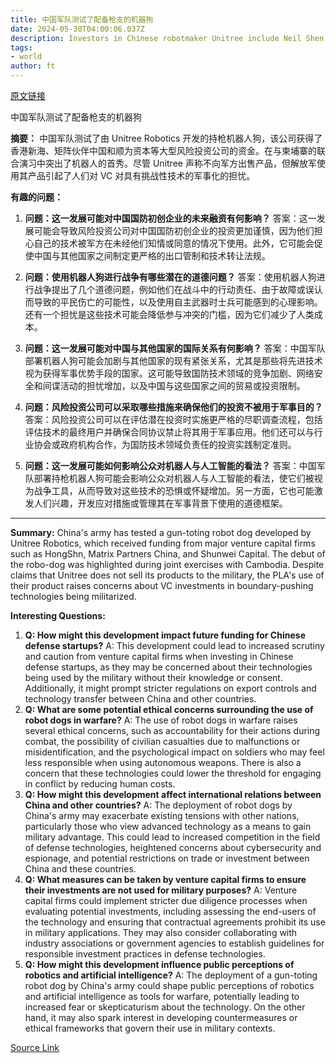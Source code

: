 ```yaml
---
title: 中国军队测试了配备枪支的机器狗
date: 2024-05-30T04:00:06.037Z
description: Investors in Chinese robotmaker Unitree include Neil Shen’s HongShan, Matrix Partners China and Shunwei Capital
tags: 
- world
author: ft
---
```


[原文链接](https://ft.com/content/3b2a2d35-49a2-4a75-be2c-2ded6b284966)

中国军队测试了配备枪支的机器狗

**摘要：**
中国军队测试了由 Unitree Robotics 开发的持枪机器人狗，该公司获得了香港新海、矩阵伙伴中国和顺为资本等大型风险投资公司的资金。在与柬埔寨的联合演习中突出了机器人的首秀。尽管 Unitree 声称不向军方出售产品，但解放军使用其产品引起了人们对 VC 对具有挑战性技术的军事化的担忧。

**有趣的问题：**

1. **问题：这一发展可能对中国国防初创企业的未来融资有何影响？**
   答案：这一发展可能会导致风险投资公司对中国国防初创企业的投资更加谨慎，因为他们担心自己的技术被军方在未经他们知情或同意的情况下使用。此外，它可能会促使中国与其他国家之间制定更严格的出口管制和技术转让法规。

2. **问题：使用机器人狗进行战争有哪些潜在的道德问题？**
   答案：使用机器人狗进行战争提出了几个道德问题，例如他们在战斗中的行动责任、由于故障或误认而导致的平民伤亡的可能性，以及使用自主武器时士兵可能感到的心理影响。还有一个担忧是这些技术可能会降低参与冲突的门槛，因为它们减少了人类成本。

3. **问题：这一发展可能对中国与其他国家的国际关系有何影响？**
   答案：中国军队部署机器人狗可能会加剧与其他国家的现有紧张关系，尤其是那些将先进技术视为获得军事优势手段的国家。这可能导致国防技术领域的竞争加剧、网络安全和间谍活动的担忧增加，以及中国与这些国家之间的贸易或投资限制。

4. **问题：风险投资公司可以采取哪些措施来确保他们的投资不被用于军事目的？**
   答案：风险投资公司可以在评估潜在投资时实施更严格的尽职调查流程，包括评估技术的最终用户并确保合同协议禁止将其用于军事应用。他们还可以与行业协会或政府机构合作，为国防技术领域负责任的投资实践制定准则。

5. **问题：这一发展可能如何影响公众对机器人与人工智能的看法？**
   答案：中国军队部署持枪机器人狗可能会影响公众对机器人与人工智能的看法，使它们被视为战争工具，从而导致对这些技术的恐惧或怀疑增加。另一方面，它也可能激发人们兴趣，开发应对措施或管理其在军事背景下使用的道德框架。

---

**Summary:**
China's army has tested a gun-toting robot dog developed by Unitree Robotics, which received funding from major venture capital firms such as HongShn, Matrix Partners China, and Shunwei Capital. The debut of the robo-dog was highlighted during joint exercises with Cambodia. Despite claims that Unitree does not sell its products to the military, the PLA's use of their product raises concerns about VC investments in boundary-pushing technologies being militarized.

**Interesting Questions:**
1. **Q: How might this development impact future funding for Chinese defense startups?**
   A: This development could lead to increased scrutiny and caution from venture capital firms when investing in Chinese defense startups, as they may be concerned about their technologies being used by the military without their knowledge or consent. Additionally, it might prompt stricter regulations on export controls and technology transfer between China and other countries.
2. **Q: What are some potential ethical concerns surrounding the use of robot dogs in warfare?**
   A: The use of robot dogs in warfare raises several ethical concerns, such as accountability for their actions during combat, the possibility of civilian casualties due to malfunctions or misidentification, and the psychological impact on soldiers who may feel less responsible when using autonomous weapons. There is also a concern that these technologies could lower the threshold for engaging in conflict by reducing human costs.
3. **Q: How might this development affect international relations between China and other countries?**
   A: The deployment of robot dogs by China's army may exacerbate existing tensions with other nations, particularly those who view advanced technology as a means to gain military advantage. This could lead to increased competition in the field of defense technologies, heightened concerns about cybersecurity and espionage, and potential restrictions on trade or investment between China and these countries.
4. **Q: What measures can be taken by venture capital firms to ensure their investments are not used for military purposes?**
   A: Venture capital firms could implement stricter due diligence processes when evaluating potential investments, including assessing the end-users of the technology and ensuring that contractual agreements prohibit its use in military applications. They may also consider collaborating with industry associations or government agencies to establish guidelines for responsible investment practices in defense technologies.
5. **Q: How might this development influence public perceptions of robotics and artificial intelligence?**
   A: The deployment of a gun-toting robot dog by China's army could shape public perceptions of robotics and artificial intelligence as tools for warfare, potentially leading to increased fear or skepticaturism about the technology. On the other hand, it may also spark interest in developing countermeasures or ethical frameworks that govern their use in military contexts.

[Source Link](https://ft.com/content/3b2a2d35-49a2-4a75-be2c-2ded6b284966)

